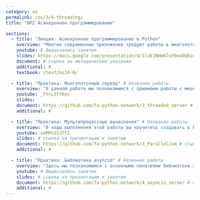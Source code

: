 ```yaml
---
category: os
permalink: /os/3/4-threading/
title: "NP2 Асинхронное программирование"

sections:
  - title: "Лекция: Асинхронное программирование в Python"
    overview: "Многие современные приложения тредуют работы в многопоточном и асинхронном режиме. В этой лекции мы познакомимся с тем, зачем как проектировать и писать программмы, выполняющиеся в несколько потоков, какие средства есть для этого в языке Python."
    youtube: # Видеозапись занятия
    slides: https://docs.google.com/presentation/d/1loEJNHmKluY0o40Q6iml7m6RG5QYUqZ4wmt1G8TZ23Q/edit?usp=sharing # ссылка на презентацию к занятию
    document: # ссылка на методические указания
    additional: # 
    textbook: /text/os34-0/

  - title: "Практика: Многопоточный сервер" # Название работы
    overview: "В данной работе мы познакомимся с приемами работы с многопоточностью на примере создания сокетного TCP-сервера, способного работать с несколькими клиентами одновременно."
    youtube: _FYcL3tYKec
    slides: 
    document: https://github.com/fa-python-network/2_threaded_server # ссылка на методические указания
    additional: # 

  - title: "Практика: Мультипроцессные вычисления" # Название работы
    overview: "В ходы выполнения этой работы вы научитесь создавать в Python параллельные программы, выполняющие вычисления в несколько процессов."
    youtube: x4MPG22JTtI
    slides: # ссылка на презентацию к занятию
    document: https://github.com/fa-python-network/3_Parallelism # ссылка на методические указания
    additional: # 

  - title: "Практика: Библиотека asyncio" # Название работы
    overview: "Здесь мы познакомимся с основными понятиями библиотеки asyncio - основного средства языка Python для реализации асинхронных программ. Осторожно: синтаксис часто меняется!"
    youtube: # Видеозапись занятия
    slides: # ссылка на презентацию к занятию
    document: https://github.com/fa-python-network/4_asyncio_server # ссылка на методические указания
    additional: # 
---
```


